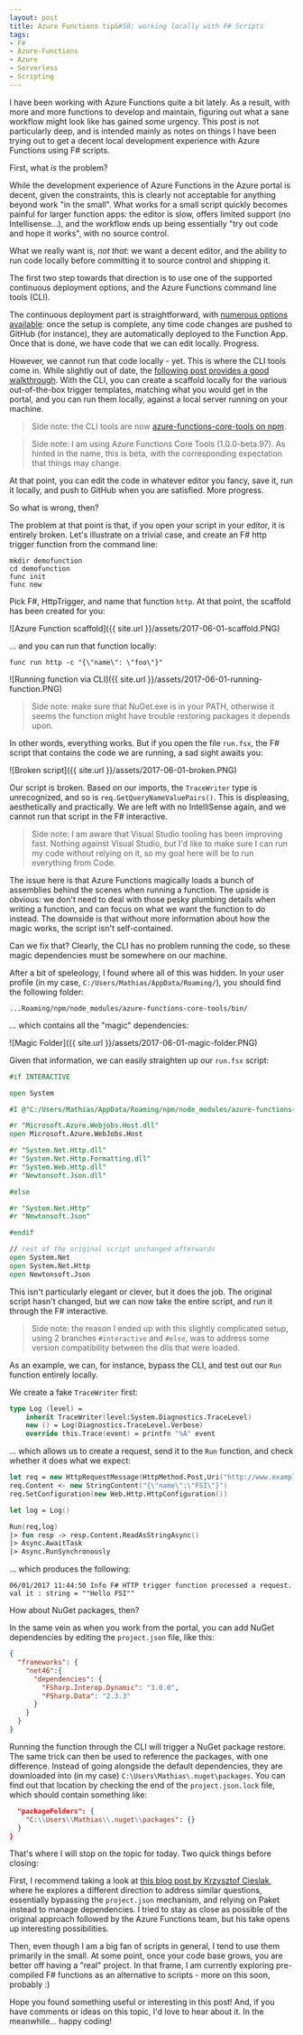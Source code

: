 ```yaml
---
layout: post
title: Azure Functions tip&#58; working locally with F# Scripts
tags:
- F#
- Azure-Functions
- Azure
- Serverless
- Scripting
---
```


I have been working with Azure Functions quite a bit lately. As a result, with more and more functions to develop and maintain, figuring out what a sane workflow might look like has gained some urgency. This post is not particularly deep, and is intended mainly as notes on things I have been trying out to get a decent local development experience with Azure Functions using F# scripts.

First, what *is* the problem?

While the development experience of Azure Functions in the Azure portal is decent, given the constraints, this is clearly not acceptable for anything beyond work "in the small". What works for a small script quickly becomes painful for larger function apps: the editor is slow, offers limited support (no Intellisense...), and the workflow ends up being essentially "try out code and hope it works", with no source control.

What we really want is, *not that*: we want a decent editor, and the ability to run code locally before committing it to source control and shipping it.

<!--more-->

The first two step towards that direction is to use one of the supported continuous deployment options, and the Azure Functions command line tools (CLI).

The continuous deployment part is straightforward, with [numerous options available][1]: once the setup is complete, any time code changes are pushed to GitHub (for instance), they are automatically deployed to the Function App. Once that is done, we have code that we can edit locally. Progress.

However, we cannot run that code locally - yet. This is where the CLI tools come in. While slightly out of date, the [following post provides a good walkthrough][2]. With the CLI, you can create a scaffold locally for the various out-of-the-box trigger templates, matching what you would get in the portal, and you can run them locally, against a local server running on your machine.

> Side note: the CLI tools are now [azure-functions-core-tools on npm][3]. 

> Side note: I am using Azure Functions Core Tools (1.0.0-beta.97). As hinted in the name, this is beta, with the corresponding expectation that things may change.

At that point, you can edit the code in whatever editor you fancy, save it, run it locally, and push to GitHub when you are satisfied. More progress.

So what is wrong, then?

The problem at that point is that, if you open your script in your editor, it is entirely broken. Let's illustrate on a trivial case, and create an F# http trigger function from the command line:

```
mkdir demofunction
cd demofunction
func init
func new
```

Pick F#, HttpTrigger, and name that function `http`. At that point, the scaffold has been created for you:

![Azure Function scaffold]({{ site.url }}/assets/2017-06-01-scaffold.PNG)

... and you can run that function locally:

```
func run http -c "{\"name\": \"foo\"}"
```

![Running function via CLI]({{ site.url }}/assets/2017-06-01-running-function.PNG)

> Side note: make sure that NuGet.exe is in your PATH, otherwise it seems the function might have trouble restoring packages it depends upon.

In other words, everything works. But if you open the file `run.fsx`, the F# script that contains the code we are running, a sad sight awaits you:

![Broken script]({{ site.url }}/assets/2017-06-01-broken.PNG)

Our script is broken. Based on our imports, the `TraceWriter` type is unrecognized, and so is `req.GetQueryNameValuePairs()`. This is displeasing, aesthetically and practically. We are left with no IntelliSense again, and we cannot run that script in the F# interactive.

> Side note: I am aware that Visual Studio tooling has been improving fast. Nothing against Visual Studio, but I'd like to make sure I can run my code without relying on it, so my goal here will be to run everything from Code.

The issue here is that Azure Functions magically loads a bunch of assemblies behind the scenes when running a function. The upside is obvious: we don't need to deal with those pesky plumbing details when writing a function, and can focus on what we want the function to do instead. The downside is that without more information about how the magic works, the script isn't self-contained.

Can we fix that? Clearly, the CLI has no problem running the code, so these magic dependencies must be somewhere on our machine.

After a bit of speleology, I found where all of this was hidden. In your user profile (in my case, `C:/Users/Mathias/AppData/Roaming/`), you should find the following folder:

`...Roaming/npm/node_modules/azure-functions-core-tools/bin/` 

... which contains all the "magic" dependencies:

![Magic Folder]({{ site.url }}/assets/2017-06-01-magic-folder.PNG)

Given that information, we can easily straighten up our `run.fsx` script:

``` fsharp
#if INTERACTIVE

open System

#I @"C:/Users/Mathias/AppData/Roaming/npm/node_modules/azure-functions-core-tools/bin/"

#r "Microsoft.Azure.Webjobs.Host.dll"
open Microsoft.Azure.WebJobs.Host

#r "System.Net.Http.dll"
#r "System.Net.Http.Formatting.dll"
#r "System.Web.Http.dll"
#r "Newtonsoft.Json.dll"

#else

#r "System.Net.Http"
#r "Newtonsoft.Json"

#endif

// rest of the original script unchanged afterwards 
open System.Net
open System.Net.Http
open Newtonsoft.Json
```

This isn't particularly elegant or clever, but it does the job. The original script hasn't changed, but we can now take the entire script, and run it through the F# interactive.

> Side note: the reason I ended up with this slightly complicated setup, using 2 branches `#interactive` and `#else`, was to address some version compatibility between the dlls that were loaded.

As an example, we can, for instance, bypass the CLI, and test out our `Run` function entirely locally.

We create a fake `TraceWriter` first:

``` fsharp
type Log (level) =
    inherit TraceWriter(level:System.Diagnostics.TraceLevel)
    new () = Log(Diagnostics.TraceLevel.Verbose)
    override this.Trace(event) = printfn "%A" event
```

... which allows us to create a request, send it to the `Run` function, and check whether it does what we expect:

``` fsharp
let req = new HttpRequestMessage(HttpMethod.Post,Uri("http://www.example.com"))
req.Content <- new StringContent("{\"name\":\"FSI\"}")
req.SetConfiguration(new Web.Http.HttpConfiguration())

let log = Log()

Run(req,log) 
|> fun resp -> resp.Content.ReadAsStringAsync() 
|> Async.AwaitTask 
|> Async.RunSynchronously
``` 

... which produces the following:

```
06/01/2017 11:44:50 Info F# HTTP trigger function processed a request.  
val it : string = ""Hello FSI""
```

How about NuGet packages, then? 

In the same vein as when you work from the portal, you can add NuGet dependencies by editing the `project.json` file, like this:

``` json
{
  "frameworks": {
    "net46":{
      "dependencies": {
        "FSharp.Interop.Dynamic": "3.0.0",
        "FSharp.Data": "2.3.3"
      }
    }
  }
}
```

Running the function through the CLI will trigger a NuGet package restore. The same trick can then be used to reference the packages, with one difference. Instead of going alongside the default dependencies, they are downloaded into (in my case) `C:\Users\Mathias\.nuget\packages`. You can find out that location by checking the end of the `project.json.lock` file, which should contain something like:

``` json
  "packageFolders": {
    "C:\\Users\\Mathias\\.nuget\\packages": {}
  }
}
```

That's where I will stop on the topic for today. Two quick things before closing:

First, I recommend taking a look at [this blog post by Krzysztof Cieslak][4], where he explores a different direction to address similar questions, essentially bypassing the `project.json` mechanism, and relying on Paket instead to manage dependencies. I tried to stay as close as possible of the original approach followed by the Azure Functions team, but his take opens up interesting possibilities. 

Then, even though I am a big fan of scripts in general, I tend to use them primarily in the small. At some point, once your code base grows, you are better off having a "real" project. In that frame, I am currently exploring pre-compiled F# functions as an alternative to scripts - more on this soon, probably :)

Hope you found something useful or interesting in this post! And, if you have comments or ideas on this topic, I'd love to hear about it. In the meanwhile... happy coding!

[1]: https://docs.microsoft.com/en-us/azure/azure-functions/functions-continuous-deployment
[2]: https://blogs.msdn.microsoft.com/appserviceteam/2016/12/01/running-azure-functions-locally-with-the-cli/
[3]: https://www.npmjs.com/package/azure-functions-core-tools
[4]: http://kcieslak.io/Using-Paket-with-Azure-Functions
